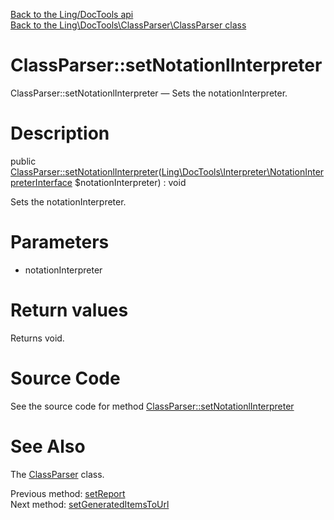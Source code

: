 [Back to the Ling/DocTools api](https://github.com/lingtalfi/DocTools/blob/master/doc/api/Ling/DocTools.md)<br>
[Back to the Ling\DocTools\ClassParser\ClassParser class](https://github.com/lingtalfi/DocTools/blob/master/doc/api/Ling/DocTools/ClassParser/ClassParser.md)


ClassParser::setNotationlInterpreter
================



ClassParser::setNotationlInterpreter — Sets the notationInterpreter.




Description
================


public [ClassParser::setNotationlInterpreter](https://github.com/lingtalfi/DocTools/blob/master/doc/api/Ling/DocTools/ClassParser/ClassParser/setNotationlInterpreter.md)([Ling\DocTools\Interpreter\NotationInterpreterInterface](https://github.com/lingtalfi/DocTools/blob/master/doc/api/Ling/DocTools/Interpreter/NotationInterpreterInterface.md) $notationInterpreter) : void




Sets the notationInterpreter.




Parameters
================


- notationInterpreter

    


Return values
================

Returns void.








Source Code
===========
See the source code for method [ClassParser::setNotationlInterpreter](https://github.com/lingtalfi/DocTools/blob/master/ClassParser/ClassParser.php#L675-L678)


See Also
================

The [ClassParser](https://github.com/lingtalfi/DocTools/blob/master/doc/api/Ling/DocTools/ClassParser/ClassParser.md) class.

Previous method: [setReport](https://github.com/lingtalfi/DocTools/blob/master/doc/api/Ling/DocTools/ClassParser/ClassParser/setReport.md)<br>Next method: [setGeneratedItemsToUrl](https://github.com/lingtalfi/DocTools/blob/master/doc/api/Ling/DocTools/ClassParser/ClassParser/setGeneratedItemsToUrl.md)<br>

